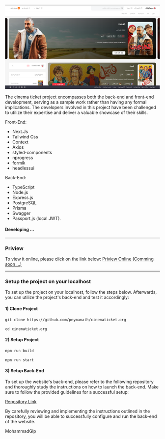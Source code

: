 <div align="center">

![](cover.png)

</div>

The cinema ticket project encompasses both the back-end and front-end development, serving as a sample work rather than having any formal implications. The developers involved in this project have been challenged to utilize their expertise and deliver a valuable showcase of their skills.

Front-End:
 - Next.Js
 - Tailwind Css
 - Context
 - Axios
 - styled-components
 - nprogress
 - formik
 - headlessui

Back-End:
- TypeScript
- Node.js
- Express.js
- PostgreSQL
- Prisma
- Swagger
- Passport.js (local JWT).


#### Developing ...

---
### Priview 


To view it online, please click on the link below: [Priview Online (Comming soon ...)]()

---

### Setup the project on your localhost


To set up the project on your localhost, follow the steps below. Afterwards, you can utilize the project's back-end and test it accordingly:

#### 1) Clone Project

```shell
git clone https://github.com/peymanath/cinematicket.org
```

```shell
cd cinematicket.org
```

#### 2) Setup Project

```shell
npm run build
```

```shell
npm run start
```


#### 3) Setup Back-End

To set up the website's back-end, please refer to the following repository and thoroughly study the instructions on how to launch the back-end. Make sure to follow the provided guidelines for a successful setup:

[Repository Link](https://github.com/mahdiHash/cinemaTicket-server)

By carefully reviewing and implementing the instructions outlined in the repository, you will be able to successfully configure and run the back-end of the website.

MohammadGlp